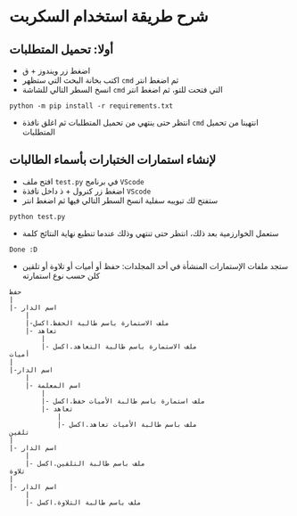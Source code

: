 # شرح طريقة استخدام السكربت
## أولا: تحميل المتطلبات
- اضغط زر ويندوز + ق
- اكتب بخانة البحث التي ستظهر `cmd` ثم اضغط انتر
- انسخ السطر التالي للشاشة `cmd` التي فتحت للتو، ثم اضغط انتر
```
python -m pip install -r requirements.txt
```
- انتظر حتى ينتهي من تحميل المتطلبات ثم اغلق نافذة `cmd`
انتهينا من تحميل المتطلبات

## لإنشاء استمارات الختبارات بأسماء الطالبات
- افتح ملف `test.py` في برنامج `VScode`
- اضغط زر كنرول + ذ داخل نافذة `VScode`
- ستفتح لك تبويبه سفلية انسخ السطر التالي فيها ثم اضغط انتر
```
python test.py
```
- ستعمل الخوارزمية بعد ذلك، انتظر حتى تنتهي وذلك عندما تنطبع نهاية النتائج كلمة 
```
Done :D
```
- ستجد ملفات الإستمارات المنشأة في أحد المجلدات: حفظ أو أميات أو تلاوة أو تلقين كلن حسب نوع استمارته
```
حفظ
|
|- اسم الدار
    |
    |-ملف الاستمارة باسم طالبة الحفظ.اكسل
    |- تعاهد
        |
        |- ملف الاستمارة باسم طالبة التعاهد.اكسل
أميات
|
|-اسم الدار
    |
    |- اسم المعلمة
        |
        |- ملف استمارة باسم طالبة الأميات حفظ.اكسل
        |- تعاهد
            |
            |- ملف باسم طالبة الأميات تعاهد.اكسل
تلقين
|
|- اسم الدار
    |
    |- ملف باسم طالبة التلقين.اكسل
تلاوة
|
|- اسم الدار
    |
    |- ملف باسم طالبة التلاوة.اكسل
```